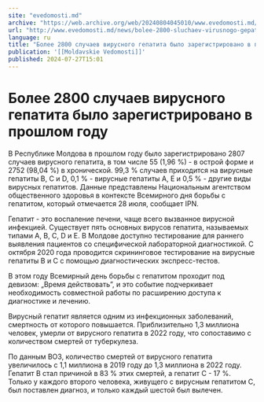 ```yaml
---
site: "evedomosti.md"
archive: "https://web.archive.org/web/20240804045010/www.evedomosti.md/news/bolee-2800-sluchaev-virusnogo-gepatita-bylo-zaregistrirovano"
url: "http://www.evedomosti.md/news/bolee-2800-sluchaev-virusnogo-gepatita-bylo-zaregistrirovano"
language: ru
title: "Более 2800 случаев вирусного гепатита было зарегистрировано в прошлом году"
publication: '[[Moldavskie Vedomosti]]'
published: 2024-07-27T15:01
---
```


# Более 2800 случаев вирусного гепатита было зарегистрировано в прошлом году

В Республике Молдова в прошлом году было зарегистрировано 2807 случаев вирусного гепатита, в том числе 55 (1,96 %) - в острой форме и 2752 (98,04 %) в хронической. 99,3 % случаев приходится на вирусные гепатиты B, C и D, 0,1 % - вирусные гепатиты A, E и 0,5 % - другие виды вирусных гепатитов. Данные представлены Национальным агентством общественного здоровья в контексте Всемирного дня борьбы с гепатитом, который отмечается 28 июля, сообщает IPN.

Гепатит - это воспаление печени, чаще всего вызванное вирусной инфекцией. Существует пять основных вирусов гепатита, называемых типами A, B, C, D и E. В Молдове доступно тестирование для раннего выявления пациентов со специфической лабораторной диагностикой. С октября 2020 года проводится скрининговое тестирование на вирусные гепатиты B и C с помощью диагностических экспресс-тестов.

В этом году Всемирный день борьбы с гепатитом проходит под девизом: „Время действовать”, и это событие подчеркивает необходимость совместной работы по расширению доступа к диагностике и лечению.

Вирусный гепатит является одним из инфекционных заболеваний, смертность от которого повышается. Приблизительно 1,3 миллиона человек, умерли от вирусного гепатита в 2022 году, что сопоставимо с количеством смертей от туберкулеза.

По данным ВОЗ, количество смертей от вирусного гепатита увеличилось с 1,1 миллиона в 2019 году до 1,3 миллиона в 2022 году. Гепатит В стал причиной в 83 % этих смертей, а гепатит С - 17 %. Только у каждого второго человека, живущего с вирусным гепатитом С, был поставлен диагноз, и только каждый шестой был вылечен.